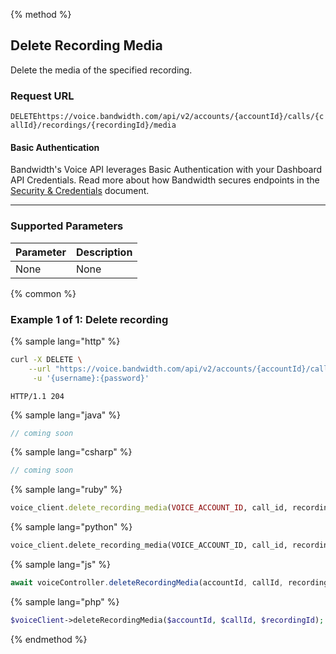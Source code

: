 {% method %}

## Delete Recording Media

Delete the media of the specified recording.

### Request URL

<code class="delete">DELETE</code>`https://voice.bandwidth.com/api/v2/accounts/{accountId}/calls/{callId}/recordings/{recordingId}/media`

#### Basic Authentication

Bandwidth's Voice API leverages Basic Authentication with your Dashboard API Credentials. Read more about how Bandwidth secures endpoints in the [Security & Credentials](../../../guides/accountCredentials.md) document.

---

### Supported Parameters

| Parameter | Description |
|:----------|:------------|
| None      | None        |

{% common %}

### Example 1 of 1: Delete recording

{% sample lang="http" %}

```bash
curl -X DELETE \
    --url "https://voice.bandwidth.com/api/v2/accounts/{accountId}/calls/{callId}/recordings/{recordingId}/media" \
     -u '{username}:{password}'
```

```
HTTP/1.1 204
```

{% sample lang="java" %}

```java
// coming soon
```

{% sample lang="csharp" %}

```csharp
// coming soon
```

{% sample lang="ruby" %}

```ruby
voice_client.delete_recording_media(VOICE_ACCOUNT_ID, call_id, recording_id)
```

{% sample lang="python" %}

```python
voice_client.delete_recording_media(VOICE_ACCOUNT_ID, call_id, recording_id)
```

{% sample lang="js" %}

```js
await voiceController.deleteRecordingMedia(accountId, callId, recordingId);
```

{% sample lang="php" %}

```php
$voiceClient->deleteRecordingMedia($accountId, $callId, $recordingId);
```

{% endmethod %}
